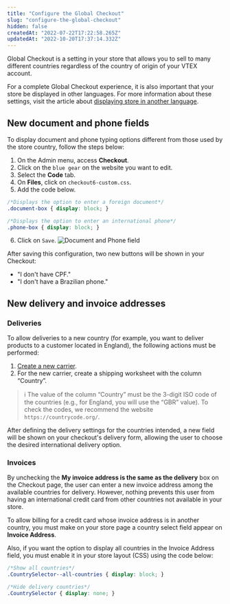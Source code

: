 ```yaml
---
title: "Configure the Global Checkout"
slug: "configure-the-global-checkout"
hidden: false
createdAt: "2022-07-22T17:22:58.265Z"
updatedAt: "2022-10-20T17:37:14.332Z"
---
```


Global Checkout is a setting in your store that allows you to sell to many different countries regardless of the country of origin of your VTEX account.

For a complete Global Checkout experience, it is also important that your store be displayed in other languages. For more information about these settings, visit the article about [displaying store in another language](https://help.vtex.com/en/tutorial/displaying-the-store-in-another-language).

## New document and phone fields

To display document and phone typing options different from those used by the store country, follow the steps below:

1. On the Admin menu, access **Checkout**.
2. Click on the `blue gear` on the website you want to edit.
3. Select the **Code** tab.
4. On **Files**, click on `checkout6-custom.css`.
5. Add the code below.

  ```css
  /*Displays the option to enter a foreign document*/
  .document-box { display: block; }

  /*Displays the option to enter an international phone*/
  .phone-box { display: block; }
  ```

6. Click on `Save`.
   ![Document and Phone field](https://cdn.jsdelivr.net/gh/vtexdocs/dev-portal-content@main/images/configure-the-global-checkout-0.png)

After saving this configuration, two new buttons will be shown in your Checkout:

- "I don't have CPF."
- "I don't have a Brazilian phone."

## New delivery and invoice addresses

### Deliveries

To allow deliveries to a new country (for example, you want to deliver products to a customer located in England), the following actions must be performed:

1. [Create a new carrier](https://help.vtex.com/en/tutorial/registering-a-carrier/).
2. For the new carrier, create a shipping worksheet with the column “Country”.

> ℹ️ The value of the column “Country” must be the 3-digit ISO code of the countries (e.g., for England, you will use the “GBR” value). To check the codes, we recommend the website `https://countrycode.org/`.

After defining the delivery settings for the countries intended, a new field will be shown on your checkout's delivery form, allowing the user to choose the desired international delivery option.

### Invoices

By unchecking the **My invoice address is the same as the delivery** box on the Checkout page, the user can enter a new invoice address among the available countries for delivery. However, nothing prevents this user from having an international credit card from other countries not available in your store.

To allow billing for a credit card whose invoice address is in another country, you must make on your store page a country select field appear on **Invoice Address**.

Also, if you want the option to display all countries in the Invoice Address field, you must enable it in your store layout (CSS) using the code below:

```css
/*Show all countries*/
.CountrySelector--all-countries { display: block; }

/*Hide delivery countries*/
.CountrySelector { display: none; }
```
